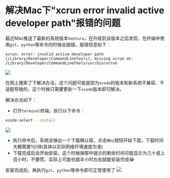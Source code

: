 # 解决Mac下"xcrun error invalid active developer path"报错的问题


最近Mac推送了最新的系统版本`Ventura`，在升级到该版本之后发现，在终端中使用`git`、`python`等命令的时候会报错，报错信息如下：

`xcrun: error: invalid active developer path (/Library/Developer/CommandLineTools), missing xcrun at: /Library/Developer/CommandLineTools/usr/bin/xcrun`

![](https://cdn.jsdelivr.net/gh/alexwuyh/pic-host@master/photo/202211011724578.png)

在网上搜索了下解决办法，这个问题可能是因为`xcode`的版本和新系统不兼容、不适配导致的，这个时候只需要更新一下`xcode`版本即可解决。

解决办法如下：

- 打开`terminal`终端，执行以下命令：

```bash
xcode-select --install
```

![](https://cdn.jsdelivr.net/gh/alexwuyh/pic-host@master/photo/202211011727762.png)

- 执行命令后，系统会弹出一个下载确认框，点击`确认`按钮开始下载，下载时间大概需要1分钟(具体以实际网络环境速度为准)
- 下载完成后会开始安装，这个时候弹窗中提示的剩余时间可能显示为几十或上百小时，不要慌，实际上可能也就半小时左右就能安装完成😂

安装完成后，再执行`git`、`python`等命令即可正常使用了
![](https://cdn.jsdelivr.net/gh/alexwuyh/pic-host@master/photo/202211011732718.png)

